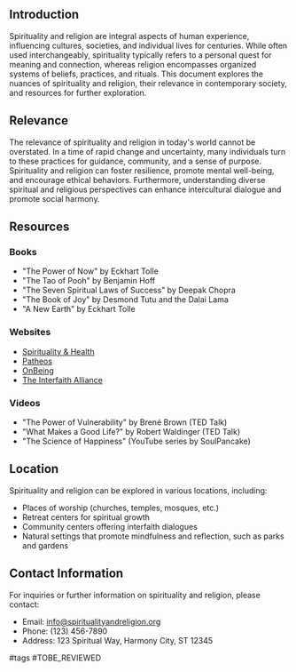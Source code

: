 ## Introduction

Spirituality and religion are integral aspects of human experience, influencing cultures, societies, and individual lives for centuries. While often used interchangeably, spirituality typically refers to a personal quest for meaning and connection, whereas religion encompasses organized systems of beliefs, practices, and rituals. This document explores the nuances of spirituality and religion, their relevance in contemporary society, and resources for further exploration.

## Relevance

The relevance of spirituality and religion in today's world cannot be overstated. In a time of rapid change and uncertainty, many individuals turn to these practices for guidance, community, and a sense of purpose. Spirituality and religion can foster resilience, promote mental well-being, and encourage ethical behaviors. Furthermore, understanding diverse spiritual and religious perspectives can enhance intercultural dialogue and promote social harmony.

## Resources

### Books
- "The Power of Now" by Eckhart Tolle
- "The Tao of Pooh" by Benjamin Hoff
- "The Seven Spiritual Laws of Success" by Deepak Chopra
- "The Book of Joy" by Desmond Tutu and the Dalai Lama
- "A New Earth" by Eckhart Tolle

### Websites
- [Spirituality & Health](https://www.spiritualityhealth.com)
- [Patheos](https://www.patheos.com)
- [OnBeing](https://www.onbeing.org)
- [The Interfaith Alliance](https://www.interfaithalliance.org)

### Videos
- "The Power of Vulnerability" by Brené Brown (TED Talk)
- "What Makes a Good Life?" by Robert Waldinger (TED Talk)
- "The Science of Happiness" (YouTube series by SoulPancake)

## Location

Spirituality and religion can be explored in various locations, including:
- Places of worship (churches, temples, mosques, etc.)
- Retreat centers for spiritual growth
- Community centers offering interfaith dialogues
- Natural settings that promote mindfulness and reflection, such as parks and gardens

## Contact Information

For inquiries or further information on spirituality and religion, please contact:

- Email: info@spiritualityandreligion.org
- Phone: (123) 456-7890
- Address: 123 Spiritual Way, Harmony City, ST 12345

#tags 
#TOBE_REVIEWED
